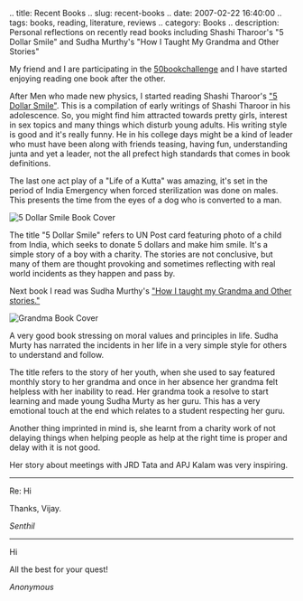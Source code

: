 .. title: Recent Books
.. slug: recent-books
.. date: 2007-02-22 16:40:00
.. tags: books, reading, literature, reviews
.. category: Books
.. description: Personal reflections on recently read books including Shashi Tharoor's "5 Dollar Smile" and Sudha Murthy's "How I Taught My Grandma and Other Stories"

My friend and I are participating in the
[50bookchallenge](http://community.livejournal.com/50bookchallenge/profile) and
I have started enjoying reading one book after the other.

After Men who made new physics, I started reading Shashi Tharoor's ["5 Dollar
Smile"](http://www.shashitharoor.com/books/five-dollar/fivedollarsmile.htm).
This is a compilation of early writings of Shashi Tharoor in his adolescence.
So, you might find him attracted towards pretty girls, interest in sex topics
and many things which disturb young adults. His writing style is good and it's
really funny. He in his college days might be a kind of leader who must have
been along with friends teasing, having fun, understanding junta and yet a
leader, not the all prefect high standards that comes in book definitions.

The last one act play of a "Life of a Kutta" was amazing, it's set in the period
of India Emergency when forced sterilization was done on males. This presents
the time from the eyes of a dog who is converted to a man.

![5 Dollar Smile Book
Cover](http://www.shashitharoor.com/books/five-dollar/fivedollarsmilecover.gif)

The title "5 Dollar Smile" refers to UN Post card featuring photo of a child
from India, which seeks to donate 5 dollars and make him smile. It's a simple
story of a boy with a charity. The stories are not conclusive, but many of them
are thought provoking and sometimes reflecting with real world incidents as they
happen and pass by.

Next book I read was Sudha Murthy's ["How I taught my Grandma and Other stories."](http://www.hinduonnet.com/thehindu/mp/2004/05/20/stories/2004052000240100.htm)

![Grandma Book Cover](http://www.hinduonnet.com/thehindu/mp/2004/05/20/images/2004052000240101.jpg)

A very good book stressing on moral values and principles in life. Sudha Murty
has narrated the incidents in her life in a very simple style for others to
understand and follow.

The title refers to the story of her youth, when she used to say featured
monthly story to her grandma and once in her absence her grandma felt helpless
with her inability to read. Her grandma took a resolve to start learning and
made young Sudha Murty as her guru. This has a very emotional touch at the end
which relates to a student respecting her guru.

Another thing imprinted in mind is, she learnt from a charity work of not
delaying things when helping people as help at the right time is proper and
delay with it is not good.

Her story about meetings with JRD Tata and APJ Kalam was very inspiring.

----


Re: Hi



Thanks, Vijay.

_Senthil_

----


Hi



All the best for your quest!

_Anonymous_